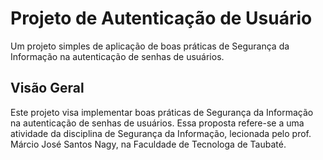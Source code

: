 # Projeto de Autenticação de Usuário

Um projeto simples de aplicação de boas práticas de Segurança da Informação na autenticação de senhas de usuários.

## Visão Geral

Este projeto visa implementar boas práticas de Segurança da Informação na autenticação de senhas de usuários. Essa proposta refere-se a uma atividade da disciplina de Segurança da Informação, lecionada pelo prof. Márcio José Santos Nagy, na Faculdade de Tecnologa de Taubaté.
